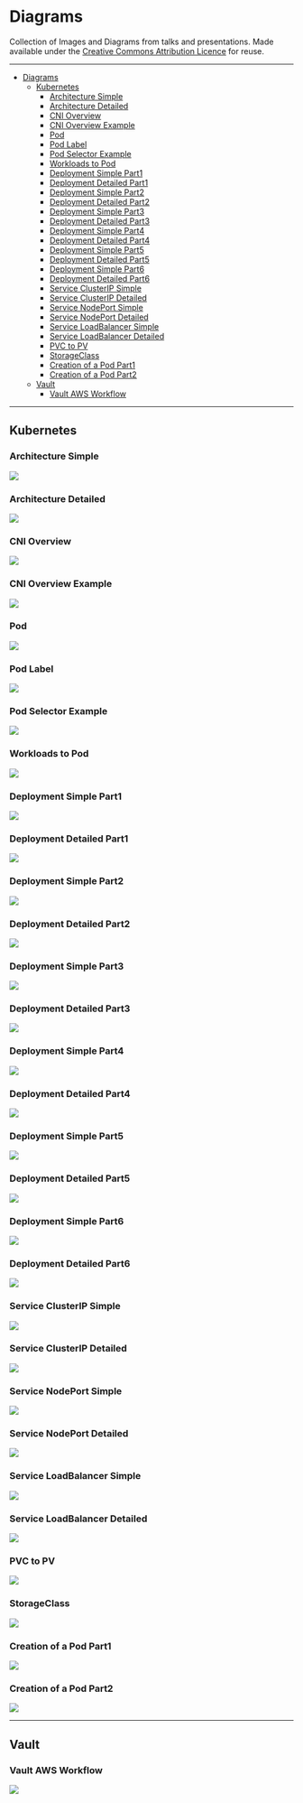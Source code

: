 # Diagrams

Collection of Images and Diagrams from talks and presentations. Made available under the [Creative Commons Attribution Licence](https://creativecommons.org/licenses/by/4.0/) for reuse.

---
- [Diagrams](#diagrams)
    - [Kubernetes](#kubernetes)
        - [Architecture Simple](#architecture-simple)
        - [Architecture Detailed](#architecture-detailed)
        - [CNI Overview](#cni-overview)
        - [CNI Overview Example](#cni-overview-example)
        - [Pod](#pod)
        - [Pod Label](#pod-label)
        - [Pod Selector Example](#pod-selector-example)
        - [Workloads to Pod](#workloads-to-pod)
        - [Deployment Simple Part1](#deployment-simple-part1)
        - [Deployment Detailed Part1](#deployment-detailed-part1)
        - [Deployment Simple Part2](#deployment-simple-part2)
        - [Deployment Detailed Part2](#deployment-detailed-part2)
        - [Deployment Simple Part3](#deployment-simple-part3)
        - [Deployment Detailed Part3](#deployment-detailed-part3)
        - [Deployment Simple Part4](#deployment-simple-part4)
        - [Deployment Detailed Part4](#deployment-detailed-part4)
        - [Deployment Simple Part5](#deployment-simple-part5)
        - [Deployment Detailed Part5](#deployment-detailed-part5)
        - [Deployment Simple Part6](#deployment-simple-part6)
        - [Deployment Detailed Part6](#deployment-detailed-part6)
        - [Service ClusterIP Simple](#service-clusterip-simple)
        - [Service ClusterIP Detailed](#service-clusterip-detailed)
        - [Service NodePort Simple](#service-nodeport-simple)
        - [Service NodePort Detailed](#service-nodeport-detailed)
        - [Service LoadBalancer Simple](#service-loadbalancer-simple)
        - [Service LoadBalancer Detailed](#service-loadbalancer-detailed)
        - [PVC to PV](#pvc-to-pv)
        - [StorageClass](#storageclass)
        - [Creation of a Pod Part1](#creation-of-a-pod-part1)
        - [Creation of a Pod Part2](#creation-of-a-pod-part2)
    - [Vault](#vault)
        - [Vault AWS Workflow](#vault-aws-workflow)

---

## Kubernetes

### Architecture Simple

![](Kubernetes/Architecture_Simple_Small.png)

### Architecture Detailed

![](Kubernetes/Architecture_Detailed_Small.png)

### CNI Overview

![](Kubernetes/CNI_Overview_Small.png)

### CNI Overview Example

![](Kubernetes/CNI_Overview_Example_Small.png)

### Pod

![](Kubernetes/Pod_Small.png)

### Pod Label

![](Kubernetes/Pod_Label_Small.png)

### Pod Selector Example

![](Kubernetes/Pod_Selector_Example_Small.png)

### Workloads to Pod

![](Kubernetes/Workloads_to_Pod_Small.png)

### Deployment Simple Part1

![](Kubernetes/Deployment_Simple_Part1_Small.png)

### Deployment Detailed Part1

![](Kubernetes/Deployment_Detailed_Part1_Small.png)

### Deployment Simple Part2

![](Kubernetes/Deployment_Simple_Part2_Small.png)

### Deployment Detailed Part2

![](Kubernetes/Deployment_Detailed_Part2_Small.png)

### Deployment Simple Part3

![](Kubernetes/Deployment_Simple_Part3_Small.png)

### Deployment Detailed Part3

![](Kubernetes/Deployment_Detailed_Part3_Small.png)

### Deployment Simple Part4

![](Kubernetes/Deployment_Simple_Part4_Small.png)

### Deployment Detailed Part4

![](Kubernetes/Deployment_Detailed_Part4_Small.png)

### Deployment Simple Part5

![](Kubernetes/Deployment_Simple_Part5_Small.png)

### Deployment Detailed Part5

![](Kubernetes/Deployment_Detailed_Part5_Small.png)

### Deployment Simple Part6

![](Kubernetes/Deployment_Simple_Part6_Small.png)

### Deployment Detailed Part6

![](Kubernetes/Deployment_Detailed_Part6_Small.png)


### Service ClusterIP Simple

![](Kubernetes/Service_ClusterIP_Simple_Small.png)

### Service ClusterIP Detailed

![](Kubernetes/Service_ClusterIP_Detailed_Small.png)

### Service NodePort Simple

![](Kubernetes/Service_NodePort_Simple_Small.png)

### Service NodePort Detailed
![](Kubernetes/Service_NodePort_Detailed_Small.png)

### Service LoadBalancer Simple

![](Kubernetes/Service_LoadBalancer_Simple_Small.png)

### Service LoadBalancer Detailed

![](Kubernetes/Service_LoadBalancer_Detailed_Small.png)

### PVC to PV

![](Kubernetes/PVC_PV_Small.png)

### StorageClass

![](Kubernetes/StorageClass_Small.png)

### Creation of a Pod Part1

![](Kubernetes/Creation_of_a_Pod_Part1_Small.png)

### Creation of a Pod Part2

![](Kubernetes/Creation_of_a_Pod_Part2_Small.png)

---

## Vault

### Vault AWS Workflow

![](Vault/Vault_AWS_Workflow_Small.png)